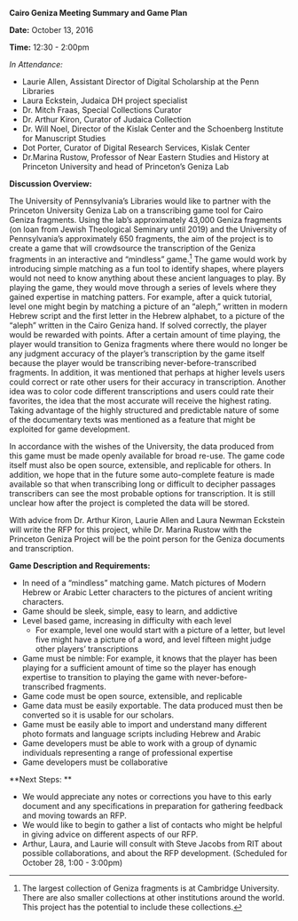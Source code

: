 **Cairo Geniza Meeting Summary and Game Plan**

**Date:** October 13, 2016

**Time:** 12:30 - 2:00pm

*In Attendance:*

- Laurie Allen, Assistant Director of Digital Scholarship at the Penn Libraries
- Laura Eckstein, Judaica DH project specialist
- Dr. Mitch Fraas, Special Collections Curator
- Dr. Arthur Kiron, Curator of Judaica Collection
- Dr. Will Noel, Director of the Kislak Center and the Schoenberg Institute for Manuscript Studies
- Dot Porter, Curator of Digital Research Services, Kislak Center
- Dr.Marina Rustow, Professor of Near Eastern Studies and History at Princeton University and head of Princeton’s Geniza Lab 

**Discussion Overview:**

The University of Pennsylvania’s Libraries would like to partner with the Princeton University Geniza Lab on a transcribing game tool for Cairo Geniza fragments. Using the lab’s approximately 43,000 Geniza fragments (on loan from Jewish Theological Seminary until 2019) and the University of Pennsylvania’s approximately 650 fragments, the aim of the project is to create a game that will crowdsource the transcription of the Geniza fragments in an interactive and “mindless” game.[^1] The game would work by introducing simple matching as a fun tool to identify shapes, where players would not need to know anything about these ancient languages to play. By playing the game, they would move through a series of levels where they gained expertise in matching patters. For example, after a quick tutorial, level one might begin by matching a picture of an “aleph,” written in modern Hebrew script and the first letter in the Hebrew alphabet, to a picture of the “aleph” written in the Cairo Geniza hand. If solved correctly, the player would be rewarded with points. After a certain amount of time playing, the player would transition to Geniza fragments where there would no longer be any judgment accuracy of the player’s transcription by the game itself because the player would be transcribing never-before-transcribed fragments. In addition, it was mentioned that perhaps at higher levels users could correct or rate other users for their accuracy in transcription. Another idea was to color code different transcriptions and users could rate their favorites, the idea that the most accurate will receive the highest rating. Taking advantage of the highly structured and predictable nature of some of the documentary texts was mentioned as a feature that might be exploited for game development.

In accordance with the wishes of the University, the data produced from this game must be made openly available for broad re-use. The game code itself must also be open source, extensible, and replicable for others. In addition, we hope that in the future some auto-complete feature is made available so that when transcribing long or difficult to decipher passages transcribers can see the most probable options for transcription. It is still unclear how after the project is completed the data will be stored.

With advice from Dr. Arthur Kiron, Laurie Allen and Laura Newman Eckstein will write the RFP for this project, while Dr. Marina Rustow with the Princeton Geniza Project will be the point person for the Geniza documents and transcription.

**Game Description and Requirements:**

- In need of a “mindless” matching game. Match pictures of Modern Hebrew or Arabic Letter characters to the pictures of ancient writing characters.
- Game should be sleek, simple, easy to learn, and addictive
- Level based game, increasing in difficulty with each level
  - For example, level one would start with a picture of a letter, but level five might have a picture of a word, and level fifteen might judge other players’ transcriptions
- Game must be nimble: For example, it knows that the player has been playing for a sufficient amount of time so the player has enough expertise to transition to playing the game with never-before-transcribed fragments.
- Game code must be open source, extensible, and replicable
- Game data must be easily exportable. The data produced must then be converted so it is usable for our scholars.
- Game must be easily able to import and understand many different photo formats and language scripts including Hebrew and Arabic
- Game developers must be able to work with a group of dynamic individuals representing a range of professional expertise
- Game developers must be collaborative

**Next Steps: **

- We would appreciate any notes or corrections you have to this early document and any specifications in preparation for gathering feedback and moving towards an RFP.
- We would like to begin to gather a list of contacts who might be helpful in giving advice on different aspects of our RFP.
- Arthur, Laura, and Laurie will consult with Steve Jacobs from RIT about possible collaborations, and about the RFP development. (Scheduled for October 28, 1:00 - 3:00pm) 

[^1]: The largest collection of Geniza fragments is at Cambridge University. There are also smaller collections at other institutions around the world. This project has the potential to include these collections.
